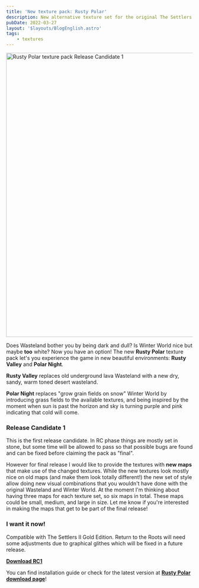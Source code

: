 ```yaml
---
title: 'New texture pack: Rusty Polar'
description: New alternative texture set for the original The Settlers II.
pubDate: 2022-03-27
layout: '$layouts/BlogEnglish.astro'
tags:
    - textures
---
```


<img alt="Rusty Polar texture pack Release Candidate 1" src="/assets/2022-03-27_rusty_polar.png" height="768" width="1024" />

Does Wasteland bother you by being dark and dull? Is Winter World nice but maybe **too** white? Now you have an option!
The new **Rusty Polar** texture pack let's you experience the game in new beautiful environments: **Rusty Valley** and
**Polar Night**.

**Rusty Valley** replaces old underground lava Wasteland with a new dry, sandy, warm toned desert wasteland.

**Polar Night** replaces "grow grain fields on snow" Winter World by introducing grass fields to the available textures,
and being inspired by the moment when sun is past the horizon and sky is turning purple and pink indicating that cold
will come.

### Release Candidate 1

This is the first release candidate. In RC phase things are mostly set in stone, but some time will be allowed to pass
so that possible bugs are found and can be fixed before claiming the pack as "final".

However for final release I would like to provide the textures with **new maps** that make use of the changed textures.
While the new textures look mostly nice on old maps (and make them look totally different!) the new set of style allow
doing new visual combinations that you wouldn't have done with the original Wasteland and Winter World. At the moment
I'm thinking about having three maps for each texture set, so six maps in total. These maps could be small, medium, and
large in size. Let me know if you're interested in making the maps that get to be part of the final release!

### I want it now!

Compatible with The Settlers II Gold Edition. Return to the Roots will need some adjustments due to graphical glithes
which will be fixed in a future release.

[**Download RC1**](/downloads/TEX_RUSTY_POLAR_RC1.zip)

You can find installation guide or check for the latest version at [**Rusty Polar download page**](/archives/texture-pack-rusty-polar)!
